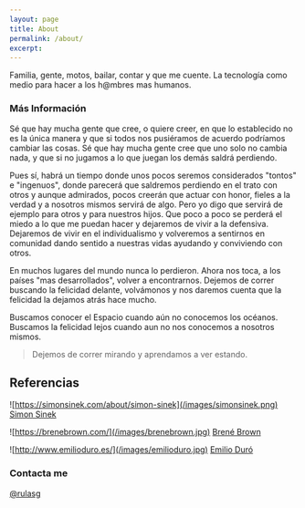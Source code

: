 ```yaml
---
layout: page
title: About
permalink: /about/
excerpt: 
---
```


Familia, gente, motos, bailar, contar y que me cuente. La tecnología como medio para hacer a los h@mbres mas humanos.

### Más Información

Sé que hay mucha gente que cree, o quiere creer, en que lo establecido no es la única manera y que si todos nos pusiéramos de acuerdo podríamos cambiar las cosas. Sé que hay mucha gente cree que uno solo no cambia nada, y que si no jugamos a lo que juegan los demás saldrá perdiendo.

Pues sí, habrá un tiempo donde unos pocos seremos considerados "tontos" e "ingenuos", donde parecerá que saldremos perdiendo en el trato con otros y  aunque admirados, pocos creerán que actuar con honor, fieles a la verdad y a nosotros mismos servirá de algo.
Pero yo digo que servirá de ejemplo para otros y para nuestros hijos. Que poco a poco se perderá el miedo a lo que me puedan hacer y dejaremos de vivir a la defensiva. Dejaremos de vivir en el individualismo y volveremos a sentirnos en comunidad dando sentido a nuestras vidas ayudando y conviviendo con otros.

En muchos lugares del mundo nunca lo perdieron. Ahora nos toca, a los países "mas desarrollados", volver a encontrarnos. 
Dejemos de correr buscando la felicidad delante, volvámonos y nos daremos cuenta que la felicidad la dejamos atrás hace mucho.

Buscamos conocer el Espacio cuando aún no conocemos los océanos. Buscamos la felicidad lejos cuando aun no nos conocemos a nosotros mismos.

> Dejemos de correr mirando y aprendamos a ver estando.

## Referencias

<!-- ![https://simonsinek.com/about/simon-sinek](images/simonsinek.png) -->


![https://simonsinek.com/about/simon-sinek](/images/simonsinek.png)
[Simon Sinek](https://simonsinek.com/about/simon-sinek)

![https://brenebrown.com/](/images/brenebrown.jpg)
[Brené Brown](https://brenebrown.com/)

![http://www.emilioduro.es/](/images/emilioduro.jpg)
[Emilio Duró](http://www.emilioduro.es/)
  


### Contacta me

[@rulasg](https://twitter.com/rulasg)